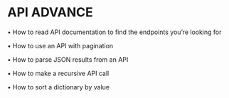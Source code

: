 # API ADVANCE

 • How to read API documentation to find the endpoints you’re looking for
 
 • How to use an API with pagination
 
 • How to parse JSON results from an API

 • How to make a recursive API call
 
 • How to sort a dictionary by value
